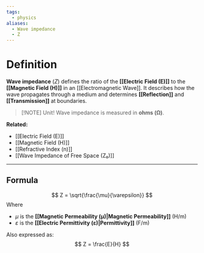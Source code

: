 ```yaml
---
tags:
  - physics
aliases:
  - Wave impedance
  - Z
---
```

# Definition
**Wave impedance** ($Z$) defines the ratio of the **[[Electric Field (E)]]** to the **[[Magnetic Field (H)]]** in an [[Electromagnetic Wave]]. It describes how the wave propagates through a medium and determines **[[Reflection]]** and **[[Transmission]]** at boundaries.

> [!NOTE] Unit!
> Wave impedance is measured in **ohms (Ω)**.

**Related:**  
- [[Electric Field (E)]]  
- [[Magnetic Field (H)]]  
- [[Refractive Index (n)]]  
- [[Wave Impedance of Free Space (Z₀)]]  

---

## Formula
$$
Z = \sqrt{\frac{\mu}{\varepsilon}}
$$
Where  
- $\mu$ is the **[[Magnetic Permeability (μ)|Magnetic Permeability]]** (H/m)  
- $\varepsilon$ is the **[[Electric Permittivity (ε)|Permittivity]]** (F/m)

Also expressed as:
$$
Z = \frac{E}{H}
$$
